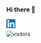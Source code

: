 ### Hi there 👋

<a href="https://www.linkedin.com/in/ahmed-sayed-5498101b7/">
    <img align="left" alt="Ahmed Sayed | Linkedin" width="24px" src="https://raw.githubusercontent.com/Saiko15/Saiko15/main/Assets/LinkenIn.svg" />
  </a> &nbsp;&nbsp;


![visitors](https://visitor-badge.laobi.icu/badge?page_id=saiko15.saiko15)
